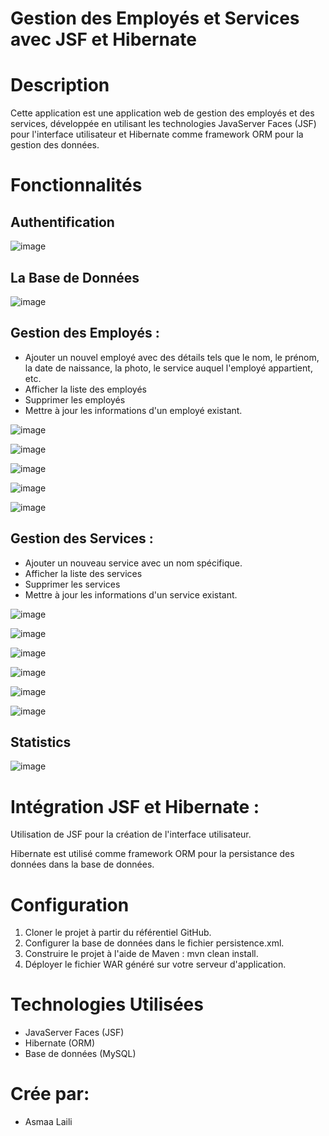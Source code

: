 #  Gestion des Employés et Services avec JSF et Hibernate

# Description

Cette application est une application web de gestion des employés et des services, développée en utilisant les technologies JavaServer Faces (JSF) pour l'interface utilisateur et Hibernate comme framework ORM pour la gestion des données.



# Fonctionnalités
   ## Authentification 

![image](https://github.com/A-laili/tp_JSF/assets/147451080/d1e23409-f32e-46a1-bd36-3136ed187d6f)

   ## La Base de Données

![image](https://github.com/A-laili/tp_JSF/assets/147451080/f4aaf6d7-fba1-45aa-8506-a078aa8d164a)

  ## Gestion des Employés :

- Ajouter un nouvel employé avec des détails tels que le nom, le prénom, la date de naissance, la photo, le service auquel l'employé appartient, etc.
- Afficher la liste des employés
- Supprimer les employés
- Mettre à jour les informations d'un employé existant.

![image](https://github.com/A-laili/tp_JSF/assets/147451080/94d78dc1-16ff-4e43-9365-794c18ecd658)

![image](https://github.com/A-laili/tp_JSF/assets/147451080/cf1e33ad-01a7-45cf-88e6-2dc5d9899d27)

![image](https://github.com/A-laili/tp_JSF/assets/147451080/0c3bc0da-eb7d-49b3-b63e-96aa12679c0e)


![image](https://github.com/A-laili/tp_JSF/assets/147451080/df09be05-42d5-4951-b67e-0676a4d540b3)

![image](https://github.com/A-laili/tp_JSF/assets/147451080/5161cb55-adde-4da7-b1a3-ebc8b94a8b0f)

  ## Gestion des Services :

- Ajouter un nouveau service avec un nom spécifique.
- Afficher la liste des services
- Supprimer les services
- Mettre à jour les informations d'un service existant.

![image](https://github.com/A-laili/tp_JSF/assets/147451080/dd58da73-aba9-4cf4-8b4e-4e75059d5830)

![image](https://github.com/A-laili/tp_JSF/assets/147451080/e2487584-1695-4f79-9e7f-277271cbd59e)

![image](https://github.com/A-laili/tp_JSF/assets/147451080/4c0ad368-027b-434d-aa5b-18ebd62b9ee0)

![image](https://github.com/A-laili/tp_JSF/assets/147451080/bf6c9490-b661-4ef6-b2c7-b931b3bb68ef)

![image](https://github.com/A-laili/tp_JSF/assets/147451080/9135e5b9-64f6-4266-b950-53df00c92f4b)


![image](https://github.com/A-laili/tp_JSF/assets/147451080/e41d50c3-32c9-40a4-9bb1-aa9d945a9e41)

## Statistics

![image](https://github.com/A-laili/tp_JSF/assets/147451080/a602b463-754e-4ed5-b239-7ae8fb3b7518)


# Intégration JSF et Hibernate :

Utilisation de JSF pour la création de l'interface utilisateur.

Hibernate est utilisé comme framework ORM pour la persistance des données dans la base de données.



# Configuration
  1. Cloner le projet à partir du référentiel GitHub.
  2. Configurer la base de données dans le fichier persistence.xml.
  3. Construire le projet à l'aide de Maven : mvn clean install.
  4. Déployer le fichier WAR généré sur votre serveur d'application.

# Technologies Utilisées

- JavaServer Faces (JSF)
- Hibernate (ORM)
- Base de données (MySQL)

# Crée par: 
  - Asmaa Laili
